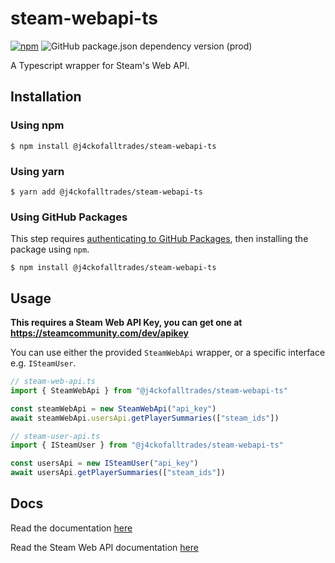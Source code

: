 # steam-webapi-ts
[![npm](https://img.shields.io/npm/v/@j4ckofalltrades\/steam-webapi-ts)](https://npmjs.com/package/@j4ckofalltrades/steam-webapi-ts)
![GitHub package.json dependency version (prod)](https://img.shields.io/github/package-json/dependency-version/j4ckofalltrades/steam-webapi-ts/typescript)

A Typescript wrapper for Steam's Web API.

## Installation

### Using npm

`$ npm install @j4ckofalltrades/steam-webapi-ts`

### Using yarn

`$ yarn add @j4ckofalltrades/steam-webapi-ts`

### Using GitHub Packages

This step requires [authenticating to GitHub Packages](https://docs.github.com/en/packages/working-with-a-github-packages-registry/working-with-the-npm-registry#authenticating-to-github-packages),
then installing the package using `npm`.

`$ npm install @j4ckofalltrades/steam-webapi-ts`

## Usage

**This requires a Steam Web API Key, you can get one at https://steamcommunity.com/dev/apikey**

You can use either the provided `SteamWebApi` wrapper, or a specific interface e.g. `ISteamUser`. 

```typescript
// steam-web-api.ts
import { SteamWebApi } from "@j4ckofalltrades/steam-webapi-ts"

const steamWebApi = new SteamWebApi("api_key")
await steamWebApi.usersApi.getPlayerSummaries(["steam_ids"])

// steam-user-api.ts
import { ISteamUser } from "@j4ckofalltrades/steam-webapi-ts"

const usersApi = new ISteamUser("api_key")
await usersApi.getPlayerSummaries(["steam_ids"])
```

## Docs

Read the documentation [here](https://j4ckofalltrades.github.io/steam-webapi-ts/)

Read the Steam Web API documentation [here](https://developer.valvesoftware.com/wiki/Steam_Web_API)
